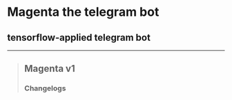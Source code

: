 Magenta the telegram bot
========================
tensorflow-applied telegram bot
-------------------------------
- - -
> ## Magenta v1
> ### Changelogs

